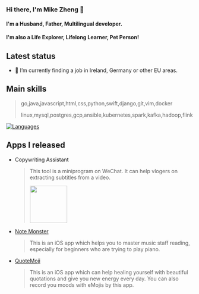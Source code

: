 ### Hi there, I'm Mike Zheng :wave:

#### I'm a Husband, Father, Multilingual developer.
#### I'm also a Life Explorer, Lifelong Learner, Pet Person!

## Latest status
- 🔭 I’m currently finding a job in Ireland, Germany or other EU areas.

## Main skills
> go,java,javascript,html,css,python,swift,django,git,vim,docker
> 
> linux,mysql,postgres,gcp,ansible,kubernetes,spark,kafka,hadoop,flink
>

[![Languages](https://skillicons.dev/icons?i=go,java,javascript,html,css,python,swift,django,git,vim,docker,linux,mysql,postgres,gcp,ansible,kubernetes,spark,kafka,hadoop,flink)](https://skillicons.dev)

## Apps I released
- Copywriting Assistant
  > This tool is a miniprogram on WeChat. It can help vlogers on extracting subtitles from a video.
  >
  > <img src="https://user-images.githubusercontent.com/4115097/209501479-b9e50e43-7509-45d6-a7ef-35c3f3078f00.jpg" width="100px" />
- [Note Monster](https://apps.apple.com/us/app/%E6%80%AA%E5%85%BD%E9%9F%B3%E7%AC%A6-%E4%BA%94%E7%BA%BF%E8%B0%B1%E8%AF%86%E8%B0%B1%E7%BB%83%E4%B9%A0%E5%8D%A1/id1641497474)
  > This is an iOS app which helps you to master music staff reading, especially for beginners who are trying to play piano.
- [QuoteMoji](https://apps.apple.com/us/app/%E5%8F%AF%E6%B2%90%E5%BF%83%E6%83%85%E8%AF%AD%E5%BD%95/id6444787701)
  > This is an iOS app which can help healing yourself with beautiful quotations and give you new energy every day. You can also record you moods with eMojis by this app.

